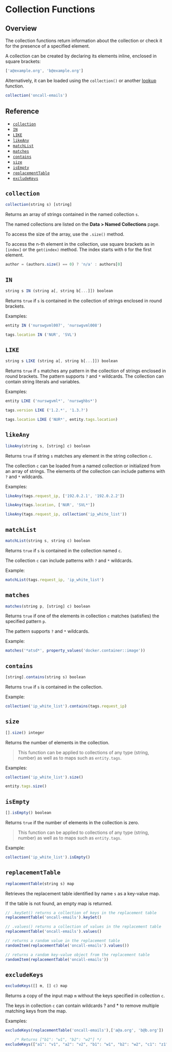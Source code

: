 # Collection Functions

## Overview

The collection functions return information about the collection or check it for the presence of a specified element.

A collection can be created by declaring its elements inline, enclosed in square brackets:

```javascript
['a@example.org', 'b@example.org']
```

Alternatively, it can be loaded using the `collection()` or another [lookup](functions-lookup.md) function.

```javascript
collection('oncall-emails')
```

## Reference

* [`collection`](#collection)
* [`IN`](#in)
* [`LIKE`](#like)
* [`likeAny`](#likeany)
* [`matchList`](#matchlist)
* [`matches`](#matches)
* [`contains`](#contains)
* [`size`](#size)
* [`isEmpty`](#isempty)
* [`replacementTable`](#replacementtable)
* [`excludeKeys`](#excludekeys)

## `collection`

```javascript
collection(string s) [string]
```

Returns an array of strings contained in the named collection `s`.

The named collections are listed on the **Data > Named Collections** page.

To access the size of the array, use the `.size()` method.

To access the n-th element in the collection, use square brackets as in `[index]` or the `get(index)` method. The index starts with `0` for the first element.

```javascript
author = (authors.size() == 0) ? 'n/a' : authors[0]
```

## `IN`

```javascript
string s IN (string a[, string b[...]]) boolean
```

Returns `true` if `s` is contained in the collection of strings enclosed in round brackets.

Examples:

```javascript
entity IN ('nurswgvml007', 'nurswgvml008')
```

```javascript
tags.location IN ('NUR', 'SVL')
```

## `LIKE`

```javascript
string s LIKE (string a[, string b[...]]) boolean
```

Returns `true` if `s` matches any pattern in the collection of strings enclosed in round brackets. The pattern supports `?` and `*` wildcards. The collection can contain string literals and variables.

Examples:

```javascript
entity LIKE ('nurswgvml*', 'nurswghbs*')
```

```javascript
tags.version LIKE ('1.2.*', '1.3.?')
```

```javascript
tags.location LIKE ('NUR*', entity.tags.location)
```

## `likeAny`

```javascript
likeAny(string s, [string] c) boolean
```

Returns `true` if string `s` matches any element in the string collection `c`.

The collection `c` can be loaded from a named collection or initialized from an array of strings. The elements of the collection can include patterns with `?` and `*` wildcards.

Examples:

```javascript
likeAny(tags.request_ip, ['192.0.2.1', '192.0.2.2'])
```

```javascript
likeAny(tags.location, ['NUR', 'SVL*'])
```

```javascript
likeAny(tags.request_ip, collection('ip_white_list'))
```

## `matchList`

```javascript
matchList(string s, string c) boolean
```

Returns `true` if `s` is contained in the collection named `c`.

The collection `c` can include patterns with `?` and `*` wildcards.

Example:

```javascript
matchList(tags.request_ip, 'ip_white_list')
```

## `matches`

```javascript
matches(string p, [string] c) boolean
```

Returns `true` if one of the elements in collection `c` matches (satisfies) the specified pattern `p`.

The pattern supports `?` and `*` wildcards.

Example:

```javascript
matches('*atsd*', property_values('docker.container::image'))
```

## `contains`

```javascript
[string].contains(string s) boolean
```

Returns `true` if `s` is contained in the collection.

Example:

```javascript
collection('ip_white_list').contains(tags.request_ip)
```

## `size`

```javascript
[].size() integer
```

Returns the number of elements in the collection.

> This function can be applied to collections of any type (string, number) as well as to maps such as `entity.tags`.

Examples:

```javascript
collection('ip_white_list').size()
```

```javascript
entity.tags.size()
```

## `isEmpty`

```javascript
[].isEmpty() boolean
```

Returns `true` if the number of elements in the collection is zero.

> This function can be applied to collections of any type (string, number) as well as to maps such as `entity.tags`.

Example:

```javascript
collection('ip_white_list').isEmpty()
```

## `replacementTable`

```javascript
replacementTable(string s) map
```

Retrieves the replacement table identified by name `s` as a key-value map.

If the table is not found, an empty map is returned.

```javascript
// .keySet() returns a collection of keys in the replacement table
replacementTable('oncall-emails').keySet()
```

```javascript
// .values() returns a collection of values in the replacement table
replacementTable('oncall-emails').values()
```

```javascript
// returns a random value in the replacement table
randomItem(replacementTable('oncall-emails').values())
```

```javascript
// returns a random key-value object from the replacement table
randomItem(replacementTable('oncall-emails'))
```

## `excludeKeys`

```javascript
excludeKeys([] m, [] c) map
```

Returns a copy of the input map `m` without the keys specified in collection `c`.

The keys in collection `c` can contain wildcards ? and * to remove multiple matching keys from the map.

Examples:

```javascript
excludeKeys(replacementTable('oncall-emails'),['a@a.org', 'b@b.org'])
```

```javascript
    /* Returns ["b1": "w1", "b2": "w2"] */
excludeKeys(["a1": "v1", "a2": "v2", "b1": "w1", "b2": "w2", "c1": "z1"], ['a*', 'c1'])
```
